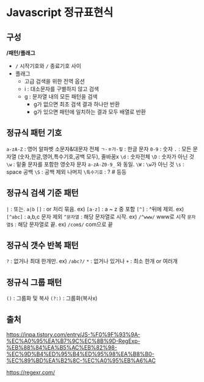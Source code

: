# Javascript 정규표현식

## 구성
**/패턴/플래그**
- `/` 시작기호와  `/` 종료기호 사이
- 플래그
  - 고급 검색을 위한 전역 옵션
  - i : 대소문자를 구별하지 않고 검색
  - g : 문자열 내의 모든 패턴을 검색
    - g가 없으면 최초 검색 결과 하나만 반환
    - g가 있으면 패턴에 일치하는 결과 모두 배열로 반환

## 정규식 패턴 기호
`a-zA-Z` : 영어 알파벳 소문자&대문자 전체
`ㄱ-ㅎ가-힣` : 한글 문자 
`0-9` : 숫자
`.` : 모든 문자열 (숫자,한글,영어,특수기호,공백 모두), 줄바꿈x
`\d` : 숫자전체
`\D` : 숫자가 아닌 것
`\w` : 밑줄 문자를 포함한 영숫자 문자 `a-zA-Z0-9_` 와 동일.
`\W` : `\w`가 아닌 것
`\s` : space 공백
`\S` : 공백 제외 나머지
`\특수기호` : \? \# 등등

## 정규식 검색 기준 패턴
`|` : 또는. `a|b`
`[]` : or 처리 묶음. ex) `[a-z]` : a ~ z 중 포함
`[^]` : ^뒤에 제외. ex) `[^abc]` : a,b,c 문자 제외
`^문자열` : 해당 문자열로 시작. ex) `/^www/` www로 시작
`문자열$` : 해당 문자열로 끝. ex) `/com$/` com으로 끝 

## 정규식 갯수 반복 패턴 
`?` : 없거나 최대 한개만. ex) `/abc?/` 
`*` : 없거나 있거나
`+` : 최소 한개 or 여러개

## 정규식 그룹 패턴
`()` : 그룹화 및 복사
`(?:)`  : 그룹화(복사x)


## 출처
https://inpa.tistory.com/entry/JS-%F0%9F%93%9A-%EC%A0%95%EA%B7%9C%EC%8B%9D-RegExp-%EB%88%84%EA%B5%AC%EB%82%98-%EC%9D%B4%ED%95%B4%ED%95%98%EA%B8%B0-%EC%89%BD%EA%B2%8C-%EC%A0%95%EB%A6%AC

https://regexr.com/